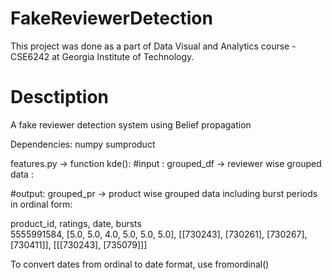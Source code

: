 # FakeReviewerDetection

This project was done as a part of Data Visual and Analytics course - CSE6242 at Georgia Institute of Technology.

# Desctiption

A fake reviewer detection system using Belief propagation

Dependencies:
numpy
sumproduct

features.py -> function kde():
  #input : grouped_df -> reviewer wise grouped data :

  #output: grouped_pr -> product wise grouped data including burst periods in ordinal form:
  
  product_id, ratings, date, bursts                    
  5555991584, [5.0, 5.0, 4.0, 5.0, 5.0, 5.0], [[730243], [730261], [730267], [730411]], [[[730243], [735079]]] 



To convert dates from ordinal to date format, use fromordinal() 
  
